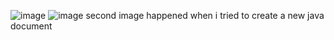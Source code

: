 ![image](https://github.com/w-lfe/lab1Wolfe/assets/170354681/fe017940-7d18-4ca2-91c1-fe25e8599b96)
![image](https://github.com/w-lfe/lab1Wolfe/assets/170354681/786f66f8-8517-4acb-983a-30b78927c925)
second image happened when i tried to create a new java document 
